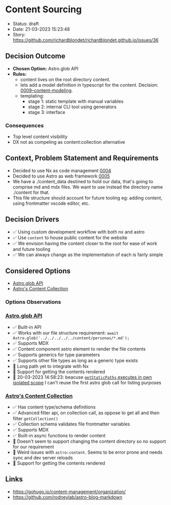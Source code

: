 # Content Sourcing

- Status: draft
- Date: 21-03-2023 15:23:48
- Story: https://github.com/richardblondet/richardblondet.github.io/issues/36

## Decision Outcome

- **Chosen Option:** Astro.glob API
- **Rules:** 
  - content lives on the root directory content.
  - lets add a model definition in typescript for the content. Decision: [0009–content-modeling](0009-content-modeling.md).
  - templating:
    - stage 1: static template with manual variables
    - stage 2: internal CLI tool using generators
    - stage 3: interface

### Consequences

- Top level content visibility
- DX not as compeling as content:collection alternative

## Context, Problem Statement and Requirements

- Decided to use Nx as code management [0004](0004-nx.md)
- Decided to use Astro as web framework [0005](0005-using-astro-as-web-framework.md)
- We have a ./content_data destined to hold our data, that's going to comprise md and mdx files. We want to use instead the directory name ./content for that.
- This file structure should account for future tooling eg: adding content, using frontmatter vscode editor, etc.

## Decision Drivers

- ✅ Using custom development workflow with both nx and astro
- ✅ Use `content` to house public content for the website
- ✅ We envision having the content closer to the root for ease of work and future tooling
- ✅ We can always change as the implementation of each is fairly simple


## Considered Options

- [Astro.glob API](https://docs.astro.build/en/reference/api-reference/#astroglob)
- [Astro's Content Collection](https://docs.astro.build/en/guides/content-collections/#what-are-content-collections)

### Options Observations

### [Astro.glob API](https://docs.astro.build/en/reference/api-reference/#astroglob)

- ✅ Built-in API
- ✅ Works with our file structure requirement: `await Astro.glob('../../../../../content/personas/*.md');`
- ✅ Supports MDX
- ✅ Content component astro element to render the file contents
- ✅ Supports generics for type parameters
- ✅ Supports other file types as long as a generic type exists
- 🚫 Long path yet to integrate with Nx
- 🚫 Support for getting the contents rendered
- 🚫 20-03-2023 14:58:23: beacuse [`getStaticPaths` executes in own isolated scope](https://docs.astro.build/en/reference/api-reference/#getstaticpaths) I can't reuse the first astro glob call for listing purposes

### [Astro's Content Collection](https://docs.astro.build/en/guides/content-collections/#what-are-content-collections)

- ✅ Has content type/schema definitions
- ✅ Advanced filter api, on collection call, as oppose to get all and then filter `getCollection()`
- ✅ Collection schema validates file frontmatter variables
- ✅ Supports MDX 
- ✅ Built-in async functions to render content 
- 🚫 Doesn't seem to support changing the content directory so no support for our requirement
- 🚫 Weird issues with `astro:content`. Seems to be error prone and needs sync and dev server reloads
- 🚫 Support for getting the contents rendered


## Links

- https://gohugo.io/content-management/organization/
- https://github.com/rodneylab/astro-blog-markdown
